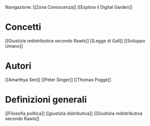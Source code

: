 Navigazione:
[[Zona Conoscenza]]
[[Esplora il Digital Garden]]

# Concetti

[[Giustizia redistributiva secondo Rawls]]
[[Legge di Gall]]
[[Sviluppo Umano]]

# Autori
[[Amarthya Sen]]
[[Peter Singer]]
[[Thomas Pogge]]

# Definizioni generali
[[Filosofia politica]]
[[giustizia distributiva]]
[[Giustizia redistributiva secondo Rawls]]




